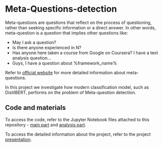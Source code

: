 # Meta-Questions-detection

Meta-questions are questions that reflect on the process of questioning, rather than seeking specific information or a direct answer. In other words, meta-question is a question that implies other questions like:

- May I ask a question?
- Is there anyone experienced in N?
- Has anyone here taken a course from Google on Coursera? I have a text analysis question...
- Guys, I have a question about %framework_name%

Refer to [official website](https://nometa.xyz) for more detailed information about meta-questions.

In this project we investigate how modern classification model, such as DistilBERT, performs on the problem of Meta-question detection.

## Code and materials

To access the code, refer to the Jupyter Notebook files attached to this repository - [main part](nometa_xyz.ipynb) and [analysis part](nometa_xyz_analysis.ipynb).

To access the detailed information about the project, refer to the project [presentation](Nometa_DL.pdf).
